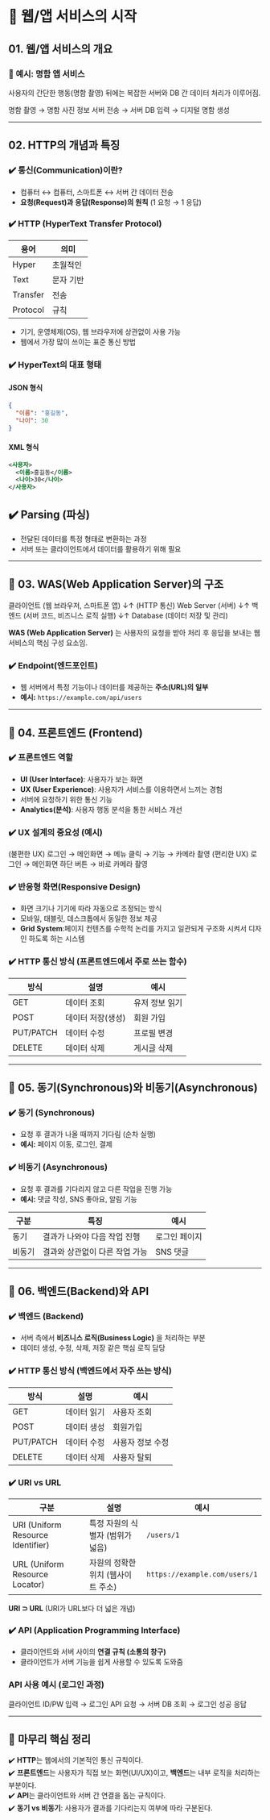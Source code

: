 # 📌 웹/앱 서비스의 시작

## 01. 웹/앱 서비스의 개요
### 📌 예시: 명함 앱 서비스
사용자의 간단한 행동(명함 촬영) 뒤에는 복잡한 서버와 DB 간 데이터 처리가 이루어짐.

명함 촬영 → 명함 사진 정보 서버 전송 → 서버 DB 입력 → 디지털 명함 생성


---

## 02. HTTP의 개념과 특징
### ✔️ 통신(Communication)이란?
- 컴퓨터 ↔ 컴퓨터, 스마트폰 ↔ 서버 간 데이터 전송
- **요청(Request)과 응답(Response)의 원칙** (1 요청 → 1 응답)

### ✔️ HTTP (HyperText Transfer Protocol)
| 용어 | 의미 |
|------|------|
| Hyper | 초월적인 |
| Text | 문자 기반 |
| Transfer | 전송 |
| Protocol | 규칙 |

- 기기, 운영체제(OS), 웹 브라우저에 상관없이 사용 가능
- 웹에서 가장 많이 쓰이는 표준 통신 방법

### ✔️ HyperText의 대표 형태
#### JSON 형식
```json
{
  "이름": "홍길동",
  "나이": 30
}
```

#### XML 형식
```xml
<사용자>
  <이름>홍길동</이름>
  <나이>30</나이>
</사용자>
```

## ✔️ Parsing (파싱)
- 전달된 데이터를 특정 형태로 변환하는 과정
- 서버 또는 클라이언트에서 데이터를 활용하기 위해 필요

---

## 📌 03. WAS(Web Application Server)의 구조
클라이언트 (웹 브라우저, 스마트폰 앱) ↓↑ (HTTP 통신) Web Server (서버) ↓↑ 백엔드 (서버 코드, 비즈니스 로직 실행) ↓↑ Database (데이터 저장 및 관리)


**WAS (Web Application Server)** 는 사용자의 요청을 받아 처리 후 응답을 보내는 웹 서비스의 핵심 구성 요소임.

### ✔️ Endpoint(엔드포인트)
- 웹 서버에서 특정 기능이나 데이터를 제공하는 **주소(URL)의 일부**
- **예시:** `https://example.com/api/users`

---

## 📌 04. 프론트엔드 (Frontend)
### ✔️ 프론트엔드 역할
- **UI (User Interface)**: 사용자가 보는 화면
- **UX (User Experience)**: 사용자가 서비스를 이용하면서 느끼는 경험
- 서버에 요청하기 위한 통신 기능
- **Analytics(분석)**: 사용자 행동 분석을 통한 서비스 개선

### ✔️ UX 설계의 중요성 (예시)
(불편한 UX) 로그인 → 메인화면 → 메뉴 클릭 → 기능 → 카메라 촬영 
(편리한 UX) 로그인 → 메인화면 하단 버튼 → 바로 카메라 촬영



### ✔️ 반응형 화면(Responsive Design)
- 화면 크기나 기기에 따라 자동으로 조정되는 방식
- 모바일, 태블릿, 데스크톱에서 동일한 정보 제공
- **Grid System**:페이지 컨텐츠를 수학적 논리를 가지고 일관되게 구조화 시켜서 디자인 하도록 하는 시스템


### ✔️ HTTP 통신 방식 (프론트엔드에서 주로 쓰는 함수)
| 방식 | 설명 | 예시 |
|------|------|------|
| GET | 데이터 조회 | 유저 정보 읽기 |
| POST | 데이터 저장(생성) | 회원 가입 |
| PUT/PATCH | 데이터 수정 | 프로필 변경 |
| DELETE | 데이터 삭제 | 게시글 삭제 |

---

## 📌 05. 동기(Synchronous)와 비동기(Asynchronous)
### ✔️ 동기 (Synchronous)
- 요청 후 결과가 나올 때까지 기다림 (순차 실행)
- **예시:** 페이지 이동, 로그인, 결제

### ✔️ 비동기 (Asynchronous)
- 요청 후 결과를 기다리지 않고 다른 작업을 진행 가능
- **예시:** 댓글 작성, SNS 좋아요, 알림 기능

| 구분 | 특징 | 예시 |
|------|------|------|
| 동기 | 결과가 나와야 다음 작업 진행 | 로그인 페이지 |
| 비동기 | 결과와 상관없이 다른 작업 가능 | SNS 댓글 |

---

## 📌 06. 백엔드(Backend)와 API
### ✔️ 백엔드 (Backend)
- 서버 측에서 **비즈니스 로직(Business Logic)** 을 처리하는 부분
- 데이터 생성, 수정, 삭제, 저장 같은 핵심 로직 담당

### ✔️ HTTP 통신 방식 (백엔드에서 자주 쓰는 방식)
| 방식 | 설명 | 예시 |
|------|------|------|
| GET | 데이터 읽기 | 사용자 조회 |
| POST | 데이터 생성 | 회원가입 |
| PUT/PATCH | 데이터 수정 | 사용자 정보 수정 |
| DELETE | 데이터 삭제 | 사용자 탈퇴 |

### ✔️ URI vs URL
| 구분 | 설명 | 예시 |
|------|------|------|
| URI (Uniform Resource Identifier) | 특정 자원의 식별자 (범위가 넓음) | `/users/1` |
| URL (Uniform Resource Locator) | 자원의 정확한 위치 (웹사이트 주소) | `https://example.com/users/1` |

**URI ⊃ URL** (URI가 URL보다 더 넓은 개념)

### ✔️ API (Application Programming Interface)
- 클라이언트와 서버 사이의 **연결 규칙 (소통의 창구)**
- 클라이언트가 서버 기능을 쉽게 사용할 수 있도록 도와줌

### API 사용 예시 (로그인 과정)
클라이언트 ID/PW 입력 → 로그인 API 요청 → 서버 DB 조회 → 로그인 성공 응답



---

## 📝 마무리 핵심 정리
✔️ **HTTP**는 웹에서의 기본적인 통신 규칙이다.  
✔️ **프론트엔드**는 사용자가 직접 보는 화면(UI/UX)이고, **백엔드**는 내부 로직을 처리하는 부분이다.  
✔️ **API**는 클라이언트와 서버 간 연결을 돕는 규칙이다.  
✔️ **동기 vs 비동기**: 사용자가 결과를 기다리는지 여부에 따라 구분된다. 
